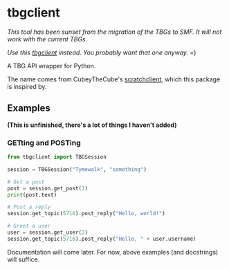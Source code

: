 # tbgclient
*This tool has been sunset from the migration of the TBGs to SMF. It will not work with the current TBGs.*

*Use this [tbgclient](https://github.com/tbgers/tbgclient) instead. You probably want that one anyway.* =)

A TBG API wrapper for Python.

The name comes from CubeyTheCube's [scratchclient](https://github.com/CubeyTheCube/scratchclient), which this package is inspired by.

## Examples
**(This is unfinished, there's a lot of things I haven't added)**
### GETting and POSTing
```python
from tbgclient import TBGSession

session = TBGSession("Tymewalk", "something")

# Get a post
post = session.get_post(3)
print(post.text)

# Post a reply
session.get_topic(5716).post_reply("Hello, world!") 

# Greet a user
user = session.get_user(2)
session.get_topic(5716).post_reply("Hello, " + user.username) 
```

Documentation will come later. For now, above examples (and docstrings) will suffice.
